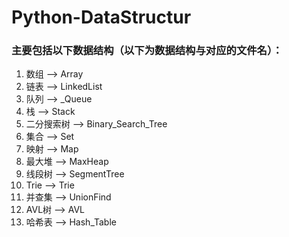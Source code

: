 # Python-DataStructur

### 主要包括以下数据结构（以下为数据结构与对应的文件名）：

1. 数组            -->        Array
2. 链表            -->        LinkedList
3. 队列            -->        _Queue
4. 栈              -->        Stack
5. 二分搜索树       -->        Binary_Search_Tree
6. 集合            -->         Set
7. 映射            -->         Map
8. 最大堆          -->        MaxHeap
9. 线段树          -->        SegmentTree
10. Trie          -->         Trie
11. 并查集         -->        UnionFind
12. AVL树          -->         AVL
13. 哈希表         -->        Hash_Table
